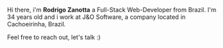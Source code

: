 Hi there, i'm **Rodrigo Zanotta** a Full-Stack Web-Developer from Brazil. I'm 34 years old and i work at J&O Software, a company located in Cachoeirinha, Brazil.

Feel free to reach out, let's talk :)
